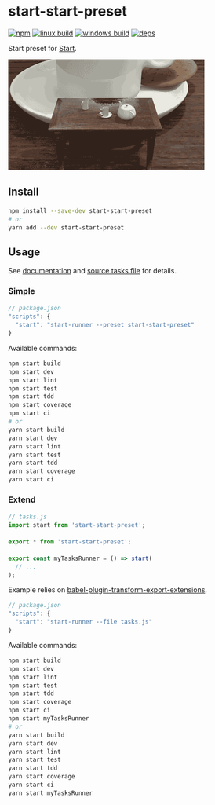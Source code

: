 # start-start-preset

[![npm](https://img.shields.io/npm/v/start-start-preset.svg?style=flat-square)](https://www.npmjs.com/package/start-start-preset)
[![linux build](https://img.shields.io/travis/start-runner/start-preset/master.svg?label=linux&style=flat-square)](https://travis-ci.org/start-runner/start-preset)
[![windows build](https://img.shields.io/appveyor/ci/start-runner/start-preset/master.svg?label=windows&style=flat-square)](https://ci.appveyor.com/project/start-runner/start-preset)
[![deps](https://img.shields.io/gemnasium/start-runner/start-preset.svg?style=flat-square)](https://gemnasium.com/start-runner/start-preset)

Start preset for [Start](https://github.com/start-runner/start).

![recursion](pic.gif)

## Install

```sh
npm install --save-dev start-start-preset
# or
yarn add --dev start-start-preset
```

## Usage

See [documentation](https://github.com/start-runner/start#readme) and [source tasks file](lib/index.js) for details.

### Simple

```js
// package.json
"scripts": {
  "start": "start-runner --preset start-start-preset"
}
```

Available commands:

```sh
npm start build
npm start dev
npm start lint
npm start test
npm start tdd
npm start coverage
npm start ci
# or
yarn start build
yarn start dev
yarn start lint
yarn start test
yarn start tdd
yarn start coverage
yarn start ci
```

### Extend


```js
// tasks.js
import start from 'start-start-preset';

export * from 'start-start-preset';

export const myTasksRunner = () => start(
  // ...
);
```

Example relies on [babel-plugin-transform-export-extensions](https://babeljs.io/docs/plugins/transform-export-extensions/).

```js
// package.json
"scripts": {
  "start": "start-runner --file tasks.js"
}
```

Available commands:

```sh
npm start build
npm start dev
npm start lint
npm start test
npm start tdd
npm start coverage
npm start ci
npm start myTasksRunner
# or
yarn start build
yarn start dev
yarn start lint
yarn start test
yarn start tdd
yarn start coverage
yarn start ci
yarn start myTasksRunner
```
